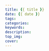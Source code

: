 ```yaml
---
title: {{ title }}
date: {{ date }}
tags:
categories:
keywords:
description:
top_img: 
cover:
---
```


